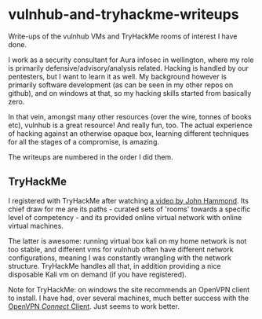 # vulnhub-and-tryhackme-writeups

Write-ups of the vulnhub VMs and TryHackMe rooms of interest I have done.

I work as a security consultant for Aura infosec in wellington, where my role is primarily defensive/advisory/analysis related. Hacking is handled by our pentesters, but I want to learn it as well. My background however is primarily software development (as can be seen in my other repos on github), and on windows at that, so my hacking skills started from basically zero.

In that vein, amongst many other resources (over the wire, tonnes of books etc), vulnhub is a great resource! And really fun, too. The actual experience of hacking against an otherwise opaque box, learning different techniques for all the stages of a compromise, is amazing.

The writeups are numbered in the order I did them.

## TryHackMe

I registered with TryHackMe after watching [a video by John Hammond](https://www.youtube.com/watch?v=xl2Xx5YOKcI). Its chief draw for me are its paths - curated sets of 'rooms' towards a specific level of competency - and its provided online virtual network with online virtual machines.

The latter is awesome: running virtual box kali on my home network is not too stable, and different vms for vulnhub often have different network configurations, meaning I was constantly wrangling with the network structure. TryHackMe handles all that, in addition providing a nice disposable Kali vm on demand (if you have registered).

Note for TryHackMe: on windows the site recommends an OpenVPN client to install. I have had, over several machines, much better success with the [OpenVPN *Connect* Client](https://openvpn.net/client-connect-vpn-for-windows/). Just seems to work better.